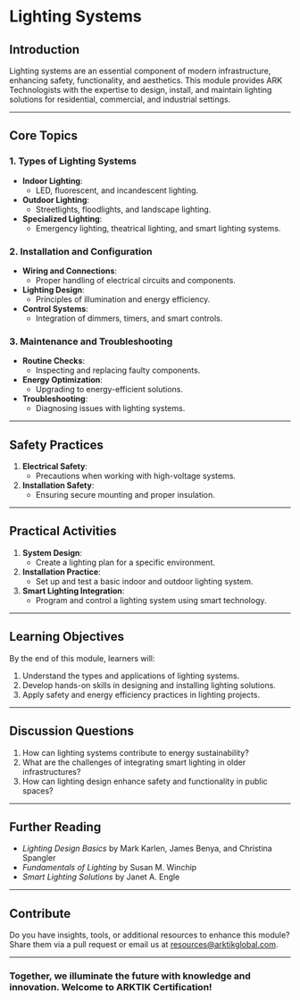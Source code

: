 
# **Lighting Systems**

## **Introduction**
Lighting systems are an essential component of modern infrastructure, enhancing safety, functionality, and aesthetics. This module provides ARK Technologists with the expertise to design, install, and maintain lighting solutions for residential, commercial, and industrial settings.

---

## **Core Topics**
### **1. Types of Lighting Systems**
- **Indoor Lighting**:
  - LED, fluorescent, and incandescent lighting.
- **Outdoor Lighting**:
  - Streetlights, floodlights, and landscape lighting.
- **Specialized Lighting**:
  - Emergency lighting, theatrical lighting, and smart lighting systems.

### **2. Installation and Configuration**
- **Wiring and Connections**:
  - Proper handling of electrical circuits and components.
- **Lighting Design**:
  - Principles of illumination and energy efficiency.
- **Control Systems**:
  - Integration of dimmers, timers, and smart controls.

### **3. Maintenance and Troubleshooting**
- **Routine Checks**:
  - Inspecting and replacing faulty components.
- **Energy Optimization**:
  - Upgrading to energy-efficient solutions.
- **Troubleshooting**:
  - Diagnosing issues with lighting systems.

---

## **Safety Practices**
1. **Electrical Safety**:
   - Precautions when working with high-voltage systems.
2. **Installation Safety**:
   - Ensuring secure mounting and proper insulation.

---

## **Practical Activities**
1. **System Design**:
   - Create a lighting plan for a specific environment.
2. **Installation Practice**:
   - Set up and test a basic indoor and outdoor lighting system.
3. **Smart Lighting Integration**:
   - Program and control a lighting system using smart technology.

---

## **Learning Objectives**
By the end of this module, learners will:
1. Understand the types and applications of lighting systems.
2. Develop hands-on skills in designing and installing lighting solutions.
3. Apply safety and energy efficiency practices in lighting projects.

---

## **Discussion Questions**
1. How can lighting systems contribute to energy sustainability?
2. What are the challenges of integrating smart lighting in older infrastructures?
3. How can lighting design enhance safety and functionality in public spaces?

---

## **Further Reading**
- *Lighting Design Basics* by Mark Karlen, James Benya, and Christina Spangler
- *Fundamentals of Lighting* by Susan M. Winchip
- *Smart Lighting Solutions* by Janet A. Engle

---

## **Contribute**
Do you have insights, tools, or additional resources to enhance this module? Share them via a pull request or email us at [resources@arktikglobal.com](mailto:resources@arktikglobal.com).

---

### **Together, we illuminate the future with knowledge and innovation. Welcome to ARKTIK Certification!**
